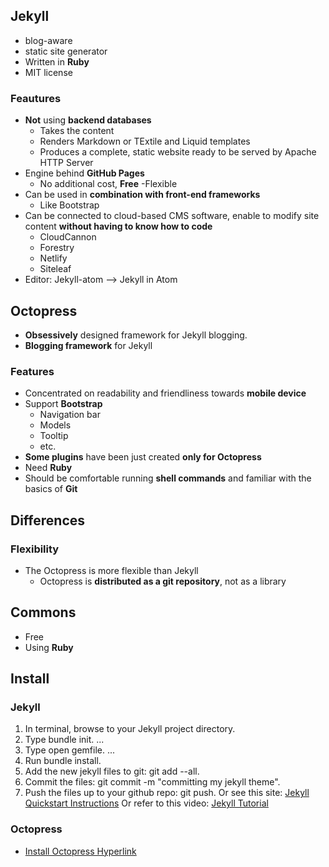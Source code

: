 ## Jekyll
- blog-aware
- static site generator
- Written in **Ruby**
- MIT license

### Feautures
- **Not** using **backend databases**
  - Takes the content
  - Renders Markdown or TExtile and Liquid templates
  - Produces a complete, static website ready to be served by Apache HTTP Server
- Engine behind **GitHub Pages**
  - No additional cost, **Free**
-Flexible
- Can be used in **combination with front-end frameworks**
  - Like Bootstrap
- Can be connected to cloud-based CMS software, enable to modify site content **without having to know how to code**
  - CloudCannon
  - Forestry
  - Netlify
  - Siteleaf
- Editor: Jekyll-atom --> Jekyll in Atom


## Octopress
- **Obsessively** designed framework for Jekyll blogging.
- **Blogging framework** for Jekyll

### Features
- Concentrated on readability and friendliness towards **mobile device**
- Support **Bootstrap**
  - Navigation bar
  - Models
  - Tooltip
  - etc.
- **Some plugins** have been just created **only for Octopress**
- Need **Ruby**
- Should be comfortable running **shell commands** and familiar with the basics of **Git**


## Differences
### Flexibility
- The Octopress is more flexible than Jekyll
  - Octopress is **distributed as a git repository**, not as a library


## Commons
- Free
- Using **Ruby**


## Install
### Jekyll
1. In terminal, browse to your Jekyll project directory.
2. Type bundle init. ...
3. Type open gemfile. ...
4. Run bundle install.
5. Add the new jekyll files to git: git add --all.
6. Commit the files: git commit -m "committing my jekyll theme".
7. Push the files up to your github repo: git push.
Or see this site: [Jekyll Quickstart Instructions](https://jekyllrb.com/docs/)
Or refer to this video: [Jekyll Tutorial](https://www.youtube.com/watch?v=LfP7Y9Ja6Qc&list=PLLAZ4kZ9dFpOPV5C5Ay0pHaa0RJFhcmcB&index=3)

### Octopress
- [Install Octopress Hyperlink](http://octopress.org/docs/setup/)
